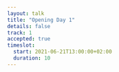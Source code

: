 ```yaml
---
layout: talk
title: "Opening Day 1"
details: false
track: 1
accepted: true
timeslot:
  start: 2021-06-21T13:00:00+02:00
  duration: 10
---
```


<!-- empty //-->
